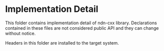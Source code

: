 # Implementation Detail

This folder contains implementation detail of ndn-cxx library.
Declarations contained in these files are not considered public API and they can change without notice.

Headers in this folder are installed to the target system.
